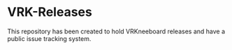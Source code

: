 # VRK-Releases
This repository has been created to hold VRKneeboard releases and have a public issue tracking system.
